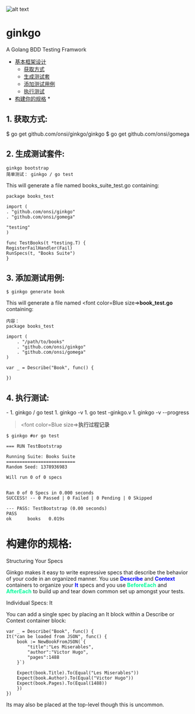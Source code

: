 
![alt text](/JobDoc/icon/ginkgo.png "Title")
# ginkgo  #
A Golang BDD Testing Framwork

* [基本框架设计](#1)	
	* [获取方式](#获取)
	* [生成测试套](#生成测试套件)
	* [添加测试用例](#添加测试用例)
	* [执行测试](#执行测试)
* [构建你的规格](#2)
	* 

<h2 id="获取">1. 获取方式:</h2>
	$ go get github.com/onsi/ginkgo/ginkgo
	$ go get github.com/onsi/gomega
	       
<h2 id="生成测试套件">2. 生成测试套件:</h2>

	ginkgo bootstrap
	简单测试： ginkgo / go test
	
This will generate a file named books_suite_test.go containing:

	package books_test
	
	import (
	. "github.com/onsi/ginkgo"
	. "github.com/onsi/gomega"
	
	"testing"
	)
	
	func TestBooks(t *testing.T) {
	RegisterFailHandler(Fail)
	RunSpecs(t, "Books Suite")
	}


<h2 id="添加测试用例">3. 添加测试用例:</h2>
 
	$ ginkgo generate book

This will generate a file named <font color=Blue size=>**book_test.go**</font>  containing:
	
	内容：
	package books_test

	import (
		. "/path/to/books"
		. "github.com/onsi/ginkgo"
		. "github.com/onsi/gomega"
	)

	var _ = Describe("Book", func() {

	})


<h2 id="执行测试">4. 执行测试:</h2>
- 
1. 	ginkgo / go test
1. 	ginkgo -v 
1. 	go test -ginkgo.v
1. 	ginkgo -v --progress 

> <font color=Blue size=>**执行过程记录**</font>

	$ ginkgo #or go test
	
	=== RUN TestBootstrap
	
	Running Suite: Books Suite
	==========================
	Random Seed: 1378936983
	
	Will run 0 of 0 specs
	
	
	Ran 0 of 0 Specs in 0.000 seconds
	SUCCESS! -- 0 Passed | 0 Failed | 0 Pending | 0 Skipped
	
	--- PASS: TestBootstrap (0.00 seconds)
	PASS
	ok      books   0.019s


<h1 id="2">构建你的规格:</h1>
 Structuring Your Specs

Ginkgo makes it easy to write expressive specs that describe the behavior of your code in an organized manner. You use  <font color=Blue>**Describe**</font> and <font color=Blue>**Context**</font> containers to organize your <font color=Blue>**It**</font> specs and you use  <font color=MediumSpringGreen>**BeforeEach**</font> and <font color=MediumSpringGreen>**AfterEach**</font>  to build up and tear down common set up amongst your tests.

Individual Specs: It

You can add a single spec by placing an It block within a Describe or Context container block:


	var _ = Describe("Book", func() {
    It("can be loaded from JSON", func() {
        book := NewBookFromJSON(`{
            "title":"Les Miserables",
            "author":"Victor Hugo",
            "pages":1488
        }`)

        Expect(book.Title).To(Equal("Les Miserables"))
        Expect(book.Author).To(Equal("Victor Hugo"))
        Expect(book.Pages).To(Equal(1488))
    	})
	})
Its may also be placed at the top-level though this is uncommon.




